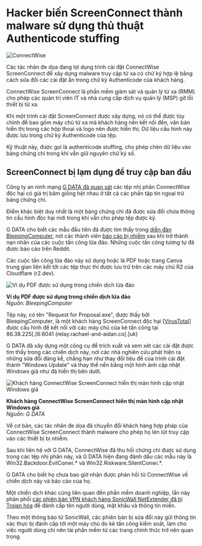 # Hacker biến ScreenConnect thành malware sử dụng thủ thuật Authenticode stuffing

![ConnectWise](https://www.bleepstatic.com/content/hl-images/2025/05/29/connectwise-logo.jpg)

Các tác nhân đe dọa đang lợi dụng trình cài đặt ConnectWise ScreenConnect để xây dựng malware truy cập từ xa có chữ ký hợp lệ bằng cách sửa đổi các cài đặt ẩn trong chữ ký Authenticode của khách hàng.

ConnectWise ScreenConnect là phần mềm giám sát và quản lý từ xa (RMM) cho phép các quản trị viên IT và nhà cung cấp dịch vụ quản lý (MSP) gỡ lỗi thiết bị từ xa.

Khi một trình cài đặt ScreenConnect được xây dựng, nó có thể được tùy chỉnh để bao gồm máy chủ từ xa mà khách hàng nên kết nối đến, văn bản hiển thị trong các hộp thoại và logo nên được hiển thị. Dữ liệu cấu hình này được lưu trong chữ ký Authenticode của tệp.

Kỹ thuật này, được gọi là authenticode stuffing, cho phép chèn dữ liệu vào bảng chứng chỉ trong khi vẫn giữ nguyên chữ ký số.

## ScreenConnect bị lạm dụng để truy cập ban đầu

Công ty an ninh mạng [G DATA đã quan sát](https://www.gdatasoftware.com/blog/2025/06/38218-connectwise-abuse-malware) các tệp nhị phân ConnectWise độc hại có giá trị băm giống hệt nhau ở tất cả các phần tập tin ngoại trừ bảng chứng chỉ.

Điểm khác biệt duy nhất là một bảng chứng chỉ đã được sửa đổi chứa thông tin cấu hình độc hại mới trong khi vẫn cho phép tệp được ký.

G DATA cho biết các mẫu đầu tiên đã được tìm thấy trong [diễn đàn BleepingComputer](https://www.bleepingcomputer.com/forums/t/808128/computer-taken-over-by-hacker-after-clicking-on-phisng-email/), nơi các thành viên [báo cáo bị nhiễm](https://www.bleepingcomputer.com/forums/t/808282/help-remove-screenconnect-rat-infection-from-phishing-email/) sau khi trở thành nạn nhân của các cuộc tấn công lừa đảo. Những cuộc tấn công tương tự đã được báo cáo trên Reddit.

Các cuộc tấn công lừa đảo này sử dụng hoặc là PDF hoặc trang Canva trung gian liên kết tới các tệp thực thi được lưu trữ trên các máy chủ R2 của Cloudflare (r2.dev).

![Ví dụ PDF được sử dụng trong chiến dịch lừa đảo](https://www.bleepstatic.com/images/news/security/c/connectwise-screenconnect/request-for-proposal-pdf.jpg)

**Ví dụ PDF được sử dụng trong chiến dịch lừa đảo**  
_Nguồn: BleepingComputer_

Tệp này, có tên "Request for Proposal.exe", được thấy bởi BleepingComputer, là một khách hàng ScreenConnect độc hại \[[VirusTotal](https://www.virustotal.com/gui/file/26c2d341b16807d23201b058f187e44c10e38090b37f6fb43a4593bea51aadca)\] được cấu hình để kết nối với các máy chủ của kẻ tấn công tại 86.38.225\[.\]6:8041 (relay.rachael-and-aidan.co\[.\]uk)

G DATA đã xây dựng một công cụ để trích xuất và xem xét các cài đặt được tìm thấy trong các chiến dịch này, nơi các nhà nghiên cứu phát hiện ra những sửa đổi đáng kể, chẳng hạn như thay đổi tiêu đề của trình cài đặt thành "Windows Update" và thay thế nền bằng một hình ảnh cập nhật Windows giả như đã hiển thị bên dưới.

![Khách hàng ConnectWise ScreenConnect hiển thị màn hình cập nhật Windows giả](https://www.bleepstatic.com/images/news/security/c/connectwise-screenconnect/GDATA_ConnectWise_FakeUpdate%5B1%5D.jpg)

**Khách hàng ConnectWise ScreenConnect hiển thị màn hình cập nhật Windows giả**  
_Nguồn: G DATA_

Về cơ bản, các tác nhân đe dọa đã chuyển đổi khách hàng hợp pháp của ConnectWise ScreenConnect thành malware cho phép họ lén lút truy cập vào các thiết bị bị nhiễm.

Sau khi liên hệ với G DATA, ConnectWise đã thu hồi chứng chỉ được sử dụng trong các tệp nhị phân này, và G DATA hiện đang đánh dấu các mẫu này là Win32.Backdoor.EvilConwi.\* và Win32.Riskware.SilentConwi.\*.

G DATA cho biết họ chưa bao giờ nhận được phản hồi từ ConnectWise về chiến dịch này và báo cáo của họ.

Một chiến dịch khác cũng liên quan đến phần mềm doanh nghiệp, lần này phân phối [các phiên bản VPN khách hàng SonicWall NetExtender đã bị Trojan hóa](https://www.bleepingcomputer.com/news/security/sonicwall-warns-of-trojanized-netextender-stealing-vpn-logins/) để đánh cắp tên người dùng, mật khẩu và thông tin miền.

Theo một thông báo từ SonicWall, các phiên bản bị sửa đổi này gửi thông tin xác thực bị đánh cắp tới một máy chủ do kẻ tấn công kiểm soát, làm cho việc người dùng chỉ nên tải phần mềm từ các trang chính thức trở nên quan trọng.